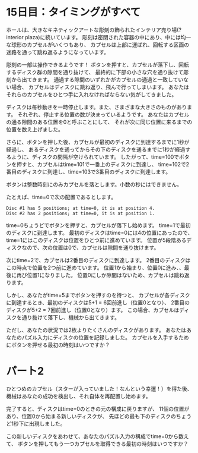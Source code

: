 # 15日目：タイミングがすべて

ホールは、大きなキネティックアートな彫刻の飾られたインテリア売り場(? interior plaza)に続いています。
彫刻は密閉された容器の中にあり、中には均一な球形のカプセルがいくつもあり、
カプセルは上部に運ばれ、回転する区画の迷路を通って跳ね返るようになっています。

彫刻の一部は操作できるようです！
ボタンを押すと、カプセルが落下し、回転するディスク群の隙間を通り抜けて、
最終的に下部の小さな穴を通り抜けて彫刻から出てきます。
通過する隙間のいずれかがカプセルの通過と一致していない場合、
カプセルはディスクに跳ね返り、飛んで行ってしまいます。
あなたはそれらのカプセルをひとつ手に入れなければならない気がしてきました。

ディスクは毎秒動きを一時停止します。また、さまざまな大きさのものがあります。
それぞれ、停止する位置の数が決まっているようです。
あなたはカプセルの通る隙間のある位置を0と呼ぶことにして、
それが次に同じ位置に来るまでの位置を数え上げました。

さらに、ボタンを押した後、カプセルが最初のディスクに到達するまでに1秒が経過し、
あるディスクを通ってからその下のディスクを通るまでに1秒が経過するように、ディスクの間隔が空けられています。
したがって、time=100でボタンを押すと、カプセルはtime=101で一番上のディスクに到達し、
time=102で2番目のディスクに到達し、time=103で3番目のディスクに到達します。

ボタンは整数時刻にのみカプセルを落とします。小数の秒にはできません。

たとえば、time=0で次の配置であるとします。

~~~
Disc #1 has 5 positions; at time=0, it is at position 4.
Disc #2 has 2 positions; at time=0, it is at position 1.
~~~

time=0ちょうどでボタンを押すと、カプセルが落下し始めます。
time=1で最初のディスクに到達します。
最初のディスクはtime=0には4の位置にあったので、
time=1にはこのディスクは位置をひとつ前に進めています。
位置が5段階あるディスクなので、次の位置は0で、カプセルは隙間を通り抜けます。

次にtime=2で、カプセルは2番目のディスクに到達します。
2番目のディスクはこの時点で位置を2つ前に進めています。
位置1から始まり、位置0に進み、、最後に再び位置1になりました。
位置0にしか隙間はないため、カプセルは跳ね返ります。

しかし、あなたがtime=5までボタンを押すのを待つと、
カプセルが各ディスクに到達するとき、最初のディスクは5+1 = 6回前進し（位置0となり）、
2番目のディスクが5+2 = 7回前進し（位置0となり）ます。
この場合、カプセルはディスクを通り抜けて落下し、機械から出てきます。

ただし、あなたの状況では2枚よりたくさんのディスクがあります。
あなたはあなたのパズル入力にディスクの位置を記録しました。
カプセルを入手するためにボタンを押せる最初の時刻はいつですか？

# パート2 #

ひとつめのカプセル（スターが入っていました！なんという幸運！）を得た後、
機械はあなたの成功を検出し、それ自体を再配置し始めます。

完了すると、ディスクはtime=0のときの元の構成に戻りますが、
11個の位置があり、位置0から始まる新しいディスクが、
先ほどの最も下のディスクのちょうど1秒下に出現しました。

この新しいディスクをあわせて、あなたのパズル入力の構成でtime=0から数えて、
ボタンを押してもう一つカプセルを取得できる最初の時刻はいつですか？
